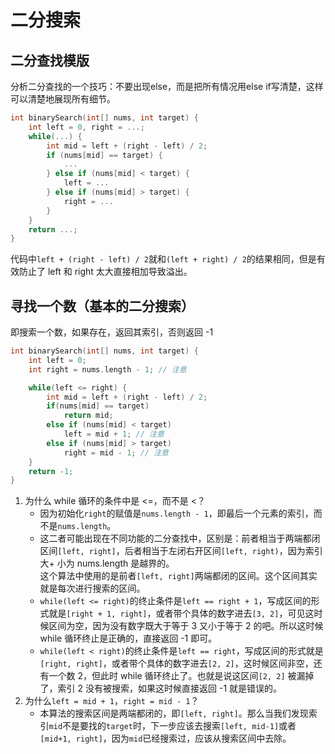 # 二分搜索

## 二分查找模版
分析二分查找的一个技巧：不要出现else，而是把所有情况用else if写清楚，这样可以清楚地展现所有细节。
```cpp
int binarySearch(int[] nums, int target) {
    int left = 0, right = ...;
    while(...) {
        int mid = left + (right - left) / 2;
        if (nums[mid] == target) {
            ...
        } else if (nums[mid] < target) {
            left = ...
        } else if (nums[mid] > target) {
            right = ...
        }
    }
    return ...;
}
```
代码中`left + (right - left) / 2`就和`(left + right) / 2`的结果相同，但是有效防止了 left 和 right 太大直接相加导致溢出。

## 寻找一个数（基本的二分搜索）
即搜索一个数，如果存在，返回其索引，否则返回 -1
```cpp
int binarySearch(int[] nums, int target) {
    int left = 0; 
    int right = nums.length - 1; // 注意

    while(left <= right) {
        int mid = left + (right - left) / 2;
        if(nums[mid] == target)
            return mid; 
        else if (nums[mid] < target)
            left = mid + 1; // 注意
        else if (nums[mid] > target)
            right = mid - 1; // 注意
    }
    return -1;
}
```
1. 为什么 while 循环的条件中是 <=，而不是 <？  
   + 因为初始化`right`的赋值是`nums.length - 1`，即最后一个元素的索引，而不是`nums.length`。  
   + 这二者可能出现在不同功能的二分查找中，区别是：前者相当于两端都闭区间`[left, right]`，后者相当于左闭右开区间`[left, right)`，因为索引大+ 小为 nums.length 是越界的。  
   这个算法中使用的是前者`[left, right]`两端都闭的区间。这个区间其实就是每次进行搜索的区间。
   + `while(left <= right)`的终止条件是`left == right + 1`，写成区间的形式就是`[right + 1, right]`，或者带个具体的数字进去`[3, 2]`，可见这时候区间为空，因为没有数字既大于等于 3 又小于等于 2 的吧。所以这时候 while 循环终止是正确的，直接返回 -1 即可。
   + `while(left < right)`的终止条件是`left == right`，写成区间的形式就是`[right, right]`，或者带个具体的数字进去`[2, 2]`，这时候区间非空，还有一个数 2，但此时 while 循环终止了。也就是说这区间`[2, 2]` 被漏掉了，索引 2 没有被搜索，如果这时候直接返回 -1 就是错误的。
2. 为什么`left = mid + 1`，`right = mid - 1`？
   + 本算法的搜索区间是两端都闭的，即`[left, right]`。那么当我们发现索引`mid`不是要找的`target`时，下一步应该去搜索`[left, mid-1]`或者`[mid+1, right]`，因为`mid`已经搜索过，应该从搜索区间中去除。